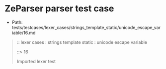 # ZeParser parser test case

- Path: tests/testcases/lexer_cases/strings_template_static/unicode_escape_variable/16.md

> :: lexer cases : strings template static : unicode escape variable
>
> ::> 16
>
> Imported lexer test
>
> <template pure> unclosed long unicode escapes

## FAIL

## Input

`````js
`\u{01234`
`````

## Output

_Note: the whole output block is auto-generated. Manual changes will be overwritten!_

Below follow outputs in four parsing modes: sloppy mode, strict mode script goal, module goal, web compat mode (always sloppy).

Note that the output parts are auto-generated by the test runner to reflect actual result.

### Sloppy mode

Parsed with script goal and as if the code did not start with strict mode header.

`````
throws: Parser error!
  Template contained an illegal escape

`\u{01234`
^------- error
`````

### Strict mode

Parsed with script goal but as if it was starting with `"use strict"` at the top.

_Output same as sloppy mode._

### Module goal

Parsed with the module goal.

_Output same as sloppy mode._

### Web compat mode

Parsed in sloppy script mode but with the web compat flag enabled.

_Output same as sloppy mode._
